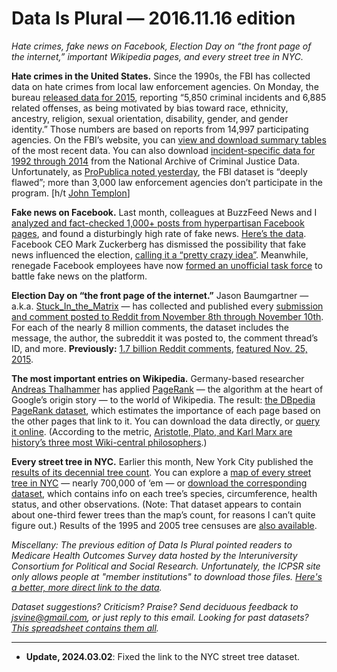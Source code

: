 Data Is Plural — 2016.11.16 edition
===================================

*Hate crimes, fake news on Facebook, Election Day on “the front page of the internet,” important Wikipedia pages, and every street tree in NYC.*


__Hate crimes in the United States.__ Since the 1990s, the FBI has collected data on hate crimes from local law enforcement agencies. On Monday, the bureau [released data for 2015](https://www.fbi.gov/news/pressrel/press-releases/fbi-releases-2015-hate-crime-statistics), reporting “5,850 criminal incidents and 6,885 related offenses, as being motivated by bias toward race, ethnicity, ancestry, religion, sexual orientation, disability, gender, and gender identity.” Those numbers are based on reports from 14,997 participating agencies. On the FBI’s website, you can [view and download summary tables](https://ucr.fbi.gov/hate-crime/2015/topic-pages/jurisdiction_final) of the most recent data. You can also download [incident-specific data for 1992 through 2014](https://www.icpsr.umich.edu/icpsrweb/NACJD/series/57/studies?searchIn=TITLE&archive=NACJD&q=%22Hate+Crime+Data%22&sortBy=7) from the National Archive of Criminal Justice Data. Unfortunately, as [ProPublica noted yesterday](https://www.propublica.org/article/hate-crimes-are-up-but-the-government-isnt-keeping-good-track-of-them), the FBI dataset is “deeply flawed”; more than 3,000 law enforcement agencies don’t participate in the program. [h/t [John Templon](https://twitter.com/jtemplon)]


__Fake news on Facebook.__ Last month, colleagues at BuzzFeed News and I [analyzed and fact-checked 1,000+ posts from hyperpartisan Facebook pages](https://www.buzzfeed.com/craigsilverman/partisan-fb-pages-analysis), and found a disturbingly high rate of fake news. [Here’s the data](https://github.com/BuzzFeedNews/2016-10-facebook-fact-check). Facebook CEO Mark Zuckerberg has dismissed the possibility that fake news influenced the election, [calling it a “pretty crazy idea”](https://www.buzzfeed.com/stephaniemlee/zuckerberg-techonomy-fake-news-election). Meanwhile, renegade Facebook employees have now [formed an unofficial task force](https://www.buzzfeed.com/sheerafrenkel/renegade-facebook-employees-form-task-force-to-battle-fake-n) to battle fake news on the platform.


__Election Day on “the front page of the internet.”__ Jason Baumgartner — a.k.a. [Stuck\_In\_the\_Matrix](https://www.reddit.com/user/Stuck_In_the_Matrix) — has collected and published every [submission and comment posted to Reddit from November 8th through November 10th](https://www.reddit.com/r/datasets/comments/5ch2bq/reddit_raw_election_data_comments_and_submissions/). For each of the nearly 8 million comments, the dataset includes the message, the author, the subreddit it was posted to, the comment thread’s ID, and more. __Previously:__ [1.7 billion Reddit comments](https://www.reddit.com/r/datasets/comments/3bxlg7/i_have_every_publicly_available_reddit_comment/), [featured Nov. 25, 2015](https://www.data-is-plural.com/archive/2015-11-25-edition).


__The most important entries on Wikipedia.__ Germany-based researcher [Andreas Thalhammer](https://twitter.com/thalhamm) has applied [PageRank](https://en.wikipedia.org/wiki/PageRank) — the algorithm at the heart of Google’s origin story — to the world of Wikipedia. The result: [the DBpedia PageRank dataset](http://people.aifb.kit.edu/ath/#DBpedia_PageRank), which estimates the importance of each page based on the other pages that link to it. You can download the data directly, or [query it online](http://dbpedia.org/sparql?default-graph-uri=http%3A%2F%2Fdbpedia.org&qtxt=PREFIX+rdf%3A%3Chttp%3A%2F%2Fwww.w3.org%2F1999%2F02%2F22-rdf-syntax-ns%23%3E%0D%0APREFIX+vrank%3A%3Chttp%3A%2F%2Fpurl.org%2Fvoc%2Fvrank%23%3E%0D%0APREFIX+dbo%3A%3Chttp%3A%2F%2Fdbpedia.org%2Fontology%2F%3E%0D%0A%0D%0ASELECT+%3Fs+%3Fv+%0D%0AFROM+%3Chttp%3A%2F%2Fdbpedia.org%3E+%0D%0AFROM+%3Chttp%3A%2F%2Fpeople.aifb.kit.edu%2Fath%2F%23DBpedia_PageRank%3E+%0D%0AWHERE+%7B%0D%0A%3Fs+rdf%3Atype+dbo%3AUniversity.%0D%0A%3Fs+vrank%3AhasRank%2Fvrank%3ArankValue+%3Fv.%0D%0A%7D%0D%0AORDER+BY+DESC%28%3Fv%29+LIMIT+50%0D%0A&format=text%2Fhtml&CXML_redir_for_subjs=121&CXML_redir_for_hrefs=&timeout=30000&debug=on). (According to the metric, [Aristotle, Plato, and Karl Marx are history’s three most Wiki-central philosophers](http://dbpedia.org/sparql?default-graph-uri=http%3A%2F%2Fdbpedia.org&query=PREFIX+rdf%3A%3Chttp%3A%2F%2Fwww.w3.org%2F1999%2F02%2F22-rdf-syntax-ns%23%3E%0D%0APREFIX+vrank%3A%3Chttp%3A%2F%2Fpurl.org%2Fvoc%2Fvrank%23%3E%0D%0APREFIX+dbo%3A%3Chttp%3A%2F%2Fdbpedia.org%2Fontology%2F%3E%0D%0A%0D%0ASELECT+%3Fs+%3Fv+%0D%0AFROM+%3Chttp%3A%2F%2Fdbpedia.org%3E+%0D%0AFROM+%3Chttp%3A%2F%2Fpeople.aifb.kit.edu%2Fath%2F%23DBpedia_PageRank%3E+%0D%0AWHERE+%7B%0D%0A%3Fs+rdf%3Atype+dbo%3APhilosopher.%0D%0A%3Fs+vrank%3AhasRank%2Fvrank%3ArankValue+%3Fv.%0D%0A%7D%0D%0AORDER+BY+DESC%28%3Fv%29+LIMIT+50%0D%0A&format=text%2Fhtml&CXML_redir_for_subjs=121&CXML_redir_for_hrefs=&timeout=30000&debug=on).)


__Every street tree in NYC.__ Earlier this month, New York City published the [results of its decennial tree count](https://www.nycgovparks.org/trees/treescount). You can explore a [map of every street tree in NYC](https://tree-map.nycgovparks.org/) — nearly 700,000 of ‘em — or [download the corresponding dataset](https://data.cityofnewyork.us/Environment/2015-Street-Tree-Census-Tree-Data/uvpi-gqnh/about_data), which contains info on each tree’s species, circumference, health status, and other observations. (Note: That dataset appears to contain about one-third fewer trees than the map’s count, for reasons I can’t quite figure out.) Results of the 1995 and 2005 tree censuses are [also available](https://data.cityofnewyork.us/browse?q=Street%20Tree%20Census).


*Miscellany: The previous edition of Data Is Plural pointed readers to Medicare Health Outcomes Survey data hosted by the Interuniversity Consortium for Political and Social Research. Unfortunately, the ICPSR site only allows people at "member institutions" to download those files. [Here's a better, more direct link to the data](http://www.hosonline.org/en/data-dissemination/research-data-files/).*


*Dataset suggestions? Criticism? Praise? Send deciduous feedback to <jsvine@gmail.com>, or just reply to this email. Looking for past datasets? [This spreadsheet contains them all](https://docs.google.com/spreadsheets/d/1wZhPLMCHKJvwOkP4juclhjFgqIY8fQFMemwKL2c64vk).*

---

- __Update, 2024.03.02__: Fixed the link to the NYC street tree dataset.
